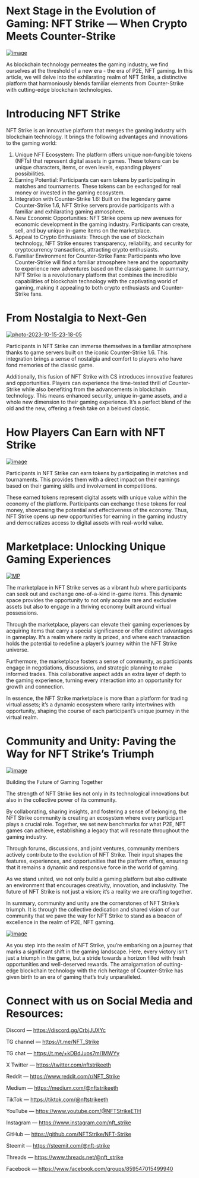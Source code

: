 # Next Stage in the Evolution of Gaming: NFT Strike — When Crypto Meets Counter-Strike

<a href="https://nft-strike.com"><img src="https://i.ibb.co/68WTZLf/image.png" alt="image" border="0"></a>

As blockchain technology permeates the gaming industry, we find ourselves at the threshold of a new era - the era of P2E, NFT gaming. In this article, we will delve into the exhilarating realm of NFT Strike, a distinctive platform that harmoniously blends familiar elements from Counter-Strike with cutting-edge blockchain technologies.

# Introducing NFT Strike

NFT Strike is an innovative platform that merges the gaming industry with blockchain technology. It brings the following advantages and innovations to the gaming world:

1. Unique NFT Ecosystem: The platform offers unique non-fungible tokens (NFTs) that represent digital assets in games. These tokens can be unique characters, items, or even levels, expanding players’ possibilities.
2. Earning Potential: Participants can earn tokens by participating in matches and tournaments. These tokens can be exchanged for real money or invested in the gaming ecosystem.
3. Integration with Counter-Strike 1.6: Built on the legendary game Counter-Strike 1.6, NFT Strike servers provide participants with a familiar and exhilarating gaming atmosphere.
4. New Economic Opportunities: NFT Strike opens up new avenues for economic development in the gaming industry. Participants can create, sell, and buy unique in-game items on the marketplace.
5. Appeal to Crypto Enthusiasts: Through the use of blockchain technology, NFT Strike ensures transparency, reliability, and security for cryptocurrency transactions, attracting crypto enthusiasts.
6. Familiar Environment for Counter-Strike Fans: Participants who love Counter-Strike will find a familiar atmosphere here and the opportunity to experience new adventures based on the classic game.
In summary, NFT Strike is a revolutionary platform that combines the incredible capabilities of blockchain technology with the captivating world of gaming, making it appealing to both crypto enthusiasts and Counter-Strike fans.

# From Nostalgia to Next-Gen
<a href="https://nft-strike.com"><img src="https://i.ibb.co/51BcQ1H/photo-2023-10-15-23-18-05.jpg" alt="photo-2023-10-15-23-18-05" border="0"></a>

Participants in NFT Strike can immerse themselves in a familiar atmosphere thanks to game servers built on the iconic Counter-Strike 1.6. This integration brings a sense of nostalgia and comfort to players who have fond memories of the classic game.

Additionally, this fusion of NFT Strike with CS introduces innovative features and opportunities. Players can experience the time-tested thrill of Counter-Strike while also benefiting from the advancements in blockchain technology. This means enhanced security, unique in-game assets, and a whole new dimension to their gaming experience. It’s a perfect blend of the old and the new, offering a fresh take on a beloved classic.

# How Players Can Earn with NFT Strike
<a href="https://nft-strike.com"><img src="https://i.ibb.co/ZHL2tW5/image.png" alt="image" border="0"></a>

Participants in NFT Strike can earn tokens by participating in matches and tournaments. This provides them with a direct impact on their earnings based on their gaming skills and involvement in competitions.

These earned tokens represent digital assets with unique value within the economy of the platform. Participants can exchange these tokens for real money, showcasing the potential and effectiveness of the economy. Thus, NFT Strike opens up new opportunities for earning in the gaming industry and democratizes access to digital assets with real-world value.

# Marketplace: Unlocking Unique Gaming Experiences
<a href="https://nft-strike.com"><img src="https://i.ibb.co/ZzzyYCj/MP.png" alt="MP" border="0"></a>

The marketplace in NFT Strike serves as a vibrant hub where participants can seek out and exchange one-of-a-kind in-game items. This dynamic space provides the opportunity to not only acquire rare and exclusive assets but also to engage in a thriving economy built around virtual possessions.

Through the marketplace, players can elevate their gaming experiences by acquiring items that carry a special significance or offer distinct advantages in gameplay. It’s a realm where rarity is prized, and where each transaction holds the potential to redefine a player’s journey within the NFT Strike universe.

Furthermore, the marketplace fosters a sense of community, as participants engage in negotiations, discussions, and strategic planning to make informed trades. This collaborative aspect adds an extra layer of depth to the gaming experience, turning every interaction into an opportunity for growth and connection.

In essence, the NFT Strike marketplace is more than a platform for trading virtual assets; it’s a dynamic ecosystem where rarity intertwines with opportunity, shaping the course of each participant’s unique journey in the virtual realm.

# Community and Unity: Paving the Way for NFT Strike’s Triumph
<a href="https://nft-strike.com"><img src="https://i.ibb.co/5cksbXZ/image.png" alt="image" border="0"></a>

Building the Future of Gaming Together

The strength of NFT Strike lies not only in its technological innovations but also in the collective power of its community.

By collaborating, sharing insights, and fostering a sense of belonging, the NFT Strike community is creating an ecosystem where every participant plays a crucial role. Together, we set new benchmarks for what P2E, NFT games can achieve, establishing a legacy that will resonate throughout the gaming industry.

Through forums, discussions, and joint ventures, community members actively contribute to the evolution of NFT Strike. Their input shapes the features, experiences, and opportunities that the platform offers, ensuring that it remains a dynamic and responsive force in the world of gaming.

As we stand united, we not only build a gaming platform but also cultivate an environment that encourages creativity, innovation, and inclusivity. The future of NFT Strike is not just a vision; it’s a reality we are crafting together.

In summary, community and unity are the cornerstones of NFT Strike’s triumph. It is through the collective dedication and shared vision of our community that we pave the way for NFT Strike to stand as a beacon of excellence in the realm of P2E, NFT gaming.

<a href="https://nft-strike.com"><img src="https://i.ibb.co/GQhphwS/image.png" alt="image" border="0"></a>

As you step into the realm of NFT Strike, you’re embarking on a journey that marks a significant shift in the gaming landscape. Here, every victory isn’t just a triumph in the game, but a stride towards a horizon filled with fresh opportunities and well-deserved rewards. The amalgamation of cutting-edge blockchain technology with the rich heritage of Counter-Strike has given birth to an era of gaming that’s truly unparalleled.

# Connect with us on Social Media and Resources:

Discord — https://discord.gg/CrbjJUXYc

TG channel — https://t.me/NFT_Strike

TG chat — https://t.me/+kDBdJuos7mI1MWYy

X Twitter — https://twitter.com/nftstrikeeth

Reddit — https://www.reddit.com/r/NFT_Strike

Medium — https://medium.com/@nftstrikeeth

TikTok — https://tiktok.com/@nftstrikeeth

YouTube — https://www.youtube.com/@NFTStrikeETH

Instagram — https://www.instagram.com/nft_strike

GitHub — https://github.com/NFTStrike/NFT-Strike

Steemit — https://steemit.com/@nft-strike

Threads — https://www.threads.net/@nft_strike

Facebook — https://www.facebook.com/groups/859547015499940
